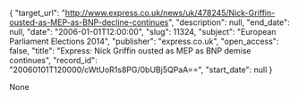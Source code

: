 {
  "target_url": "http://www.express.co.uk/news/uk/478245/Nick-Griffin-ousted-as-MEP-as-BNP-decline-continues", 
  "description": null, 
  "end_date": null, 
  "date": "2006-01-01T12:00:00", 
  "slug": 11324, 
  "subject": "European Parliament Elections 2014", 
  "publisher": "express.co.uk", 
  "open_access": false, 
  "title": "Express: Nick Griffin ousted as MEP as BNP demise continues", 
  "record_id": "20060101T120000/cWtUoR1s8PG/0bUBj5QPaA==", 
  "start_date": null
}

None